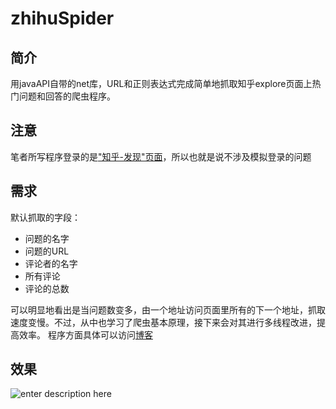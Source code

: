 # zhihuSpider
## 简介
用javaAPI自带的net库，URL和正则表达式完成简单地抓取知乎explore页面上热门问题和回答的爬虫程序。
## 注意
笔者所写程序登录的是["知乎-发现"页面][1]，所以也就是说不涉及模拟登录的问题
## 需求
默认抓取的字段：

 - 问题的名字
 - 问题的URL
 - 评论者的名字
 - 所有评论
 - 评论的总数

可以明显地看出是当问题数变多，由一个地址访问页面里所有的下一个地址，抓取速度变慢。不过，从中也学习了爬虫基本原理，接下来会对其进行多线程改进，提高效率。
程序方面具体可以访问[博客][2]
## 效果
![enter description here][3]


  [1]: https://www.zhihu.com/explore
  [2]: https://henryliyunfeng.github.io/
  [3]: http://7xvohu.com1.z0.glb.clouddn.com/img/zhihu%E7%AC%AC%E5%9B%9B%E5%BC%B93.jpg